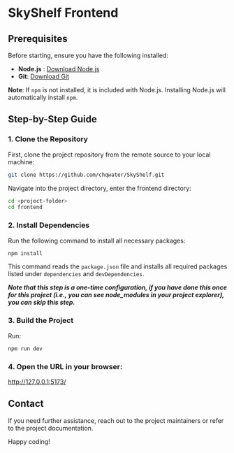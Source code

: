# SkyShelf Frontend 

## Prerequisites
Before starting, ensure you have the following installed:

- **Node.js** : [Download Node.js](https://nodejs.org/)
- **Git**: [Download Git](https://git-scm.com/)

**Note**: If `npm` is not installed, it is included with Node.js. Installing Node.js will automatically install `npm`.

## Step-by-Step Guide

### 1. Clone the Repository
First, clone the project repository from the remote source to your local machine:

```bash
git clone https://github.com/chqwater/SkyShelf.git
```

Navigate into the project directory, enter the frontend directory:

```bash
cd <project-folder>
cd frontend
```

### 2. Install Dependencies
Run the following command to install all necessary packages:

```bash
npm install
```

This command reads the `package.json` file and installs all required packages listed under `dependencies` and `devDependencies`.<br>

***Note that this step is a one-time configuration, if you have done this once for this project (i.e., you can see node_modules in your project explorer), you can skip this step.***


### 3. Build the Project
Run:

```bash
npm run dev
```

### 4. Open the URL in your browser:

http://127.0.0.1:5173/

## Contact
If you need further assistance, reach out to the project maintainers or refer to the project documentation.

Happy coding!

